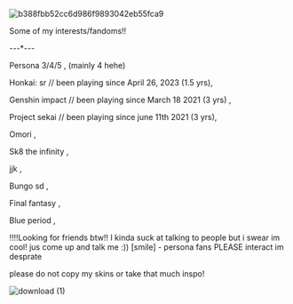 ![b388fbb52cc6d986f9893042eb55fca9](https://github.com/user-attachments/assets/aeaa3396-2e4a-4325-8d2f-10db027f8191)

Some of my interests/fandoms!!

---*---

Persona 3/4/5 , (mainly 4 hehe)

Honkai: sr // been playing since April 26, 2023 (1.5 yrs),

Genshin impact // been playing since March 18 2021 (3 yrs) ,

Project sekai  // been playing since june 11th 2021 (3 yrs),

Omori ,

Sk8 the infinity ,

jjk ,

Bungo sd ,

Final fantasy ,

Blue period ,

‼️‼️Looking for friends btw!! I kinda suck at talking to people but i swear im cool! jus come up and talk me :))  [smile] - persona fans PLEASE interact im desprate 

please do not copy my skins or take that much inspo!

![download (1)](https://github.com/user-attachments/assets/64f32cef-e576-4e82-b8ed-0a7983671d3b)
